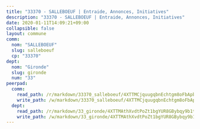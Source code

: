 ```yaml
---
title: "33370 - SALLEBOEUF | Entraide, Annonces, Initiatives"
description: "33370 - SALLEBOEUF | Entraide, Annonces, Initiatives"
date: 2020-01-11T14:09:21+09:00
collapsible: false
layout: commune
comm:
  nom: "SALLEBOEUF"
  slug: salleboeuf
  cp: "33370"
dept:
  nom: "Gironde"
  slug: gironde
  num: "33"
peerpad:
  comm:
    read_path: /r/markdown/33370_salleboeuf/4XTTMCjquugqbnEchtgm8oFbApbZxJzL9rWKC7vnsy2WMUmVB
    write_path: /w/markdown/33370_salleboeuf/4XTTMCjquugqbnEchtgm8oFbApbZxJzL9rWKC7vnsy2WMUmVB-K3TgU6xkZzqqbgZGEY53XRPk1BpoFPjYMySacnzqsTCjPU9asKUzJPy52ptB1TjJ35JbbNsHL5V2qNRJCWy78W9Hsx4cMGssm3ekyfawrP8r5ZddZaaNeYhLBqwbAsMu6xAs9Xku
  dept:
    read_path: /r/markdown/33_gironde/4XTTMAthXvdtPoZt1bgYUR8GBybqy9b1tLUaaKDw5iKj57LRt
    write_path: /w/markdown/33_gironde/4XTTMAthXvdtPoZt1bgYUR8GBybqy9b1tLUaaKDw5iKj57LRt-K3TgU8ogmN5s8hbKrZhkV9P1KQiFepNWXjoYRvdMTW1jt7eRXTmrjG677tN9mcUTsALjzYGgb8mvcrYPJn2Jd8cTiBmF9aZcbgdcQL1kzCPJnSf6X8tpEcGPdTr5qT6cQqEpt6oQ
---
```


